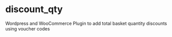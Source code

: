 # discount_qty
Wordpress and WooCommerce Plugin to add total basket quantity discounts using voucher codes
